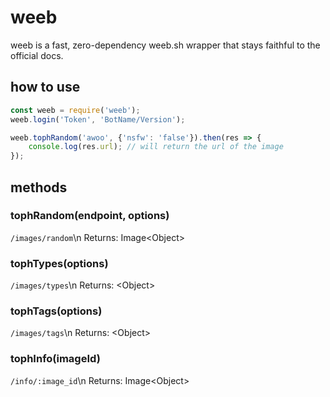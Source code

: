 # weeb
weeb is a fast, zero-dependency weeb.sh wrapper that stays faithful to the official docs.

## how to use

```javascript
const weeb = require('weeb');
weeb.login('Token', 'BotName/Version');

weeb.tophRandom('awoo', {'nsfw': 'false'}).then(res => {
    console.log(res.url); // will return the url of the image
});
```

## methods

### tophRandom(endpoint, options)
`/images/random`\n
Returns: Image\<Object>

### tophTypes(options)
`/images/types`\n
Returns: \<Object>

### tophTags(options)
`/images/tags`\n
Returns: \<Object>

### tophInfo(imageId)
`/info/:image_id`\n
Returns: Image\<Object>
